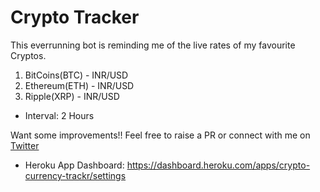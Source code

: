 # Crypto Tracker

This everrunning bot is reminding me of the live rates of my favourite Cryptos.

1. BitCoins(BTC)     -       INR/USD
2. Ethereum(ETH)     -       INR/USD
3. Ripple(XRP)       -       INR/USD

 - Interval: 2 Hours 

Want some improvements!! Feel free to raise a PR or connect with me on [Twitter]

   [Twitter]: <https://twitter.com/prageek_ambani>

* Heroku App Dashboard: https://dashboard.heroku.com/apps/crypto-currency-trackr/settings
